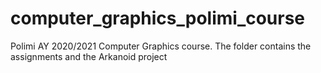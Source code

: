 # computer_graphics_polimi_course
Polimi AY 2020/2021 Computer Graphics course. The folder contains the assignments and the Arkanoid project
